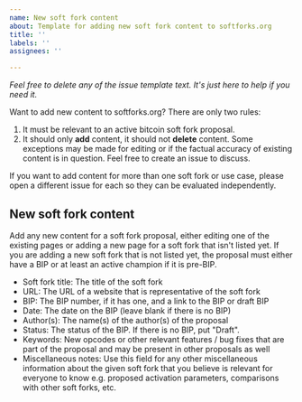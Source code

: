 ```yaml
---
name: New soft fork content
about: Template for adding new soft fork content to softforks.org
title: ''
labels: ''
assignees: ''

---
```


_Feel free to delete any of the issue template text. It's just here to help if you need it._

Want to add new content to softforks.org? There are only two rules:

1. It must be relevant to an active bitcoin soft fork proposal.
2. It should only **add** content, it should not **delete** content. Some exceptions may be made for editing or if the factual accuracy of existing content is in question. Feel free to create an issue to discuss.

If you want to add content for more than one soft fork or use case, please open a different issue for each so they can be evaluated independently.

## New soft fork content

Add any new content for a soft fork proposal, either editing one of the existing pages or adding a new page for a soft fork that isn't listed yet. If you are adding a new soft fork that is not listed yet, the proposal must either have a BIP or at least an active champion if it is pre-BIP.

- Soft fork title: The title of the soft fork  
- URL: The URL of a website that is representative of the soft fork  
- BIP: The BIP number, if it has one, and a link to the BIP or draft BIP  
- Date: The date on the BIP (leave blank if there is no BIP)  
- Author(s): The name(s) of the author(s) of the proposal  
- Status: The status of the BIP. If there is no BIP, put "Draft".  
- Keywords: New opcodes or other relevant features / bug fixes that are part of the proposal and may be present in other proposals as well  
- Miscellaneous notes: Use this field for any other miscellaneous information about the given soft fork that you believe is relevant for everyone to know e.g. proposed activation parameters, comparisons with other soft forks, etc.
